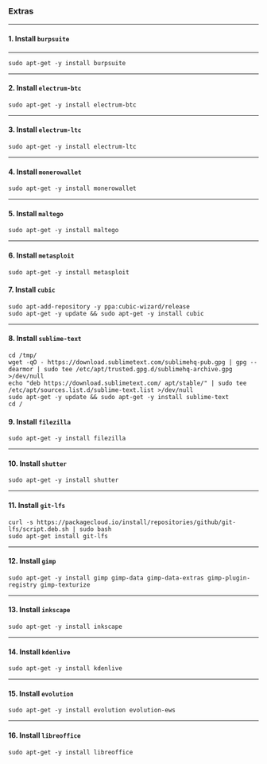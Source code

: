 ### Extras

* * *

#### 1. Install `burpsuite`

* * *

```shell
sudo apt-get -y install burpsuite
```

* * *

#### 2. Install `electrum-btc`

```shell
sudo apt-get -y install electrum-btc
```

* * *

#### 3. Install `electrum-ltc`

```shell
sudo apt-get -y install electrum-ltc
```

* * *

#### 4. Install `monerowallet`

```shell
sudo apt-get -y install monerowallet
```

* * *

#### 5. Install `maltego`

```shell
sudo apt-get -y install maltego
```

* * *

#### 6. Install `metasploit`

```shell
sudo apt-get -y install metasploit
```

#### 7. Install `cubic`

```shell
sudo apt-add-repository -y ppa:cubic-wizard/release
sudo apt-get -y update && sudo apt-get -y install cubic
```

* * *

#### 8. Install `sublime-text`

```shell
cd /tmp/
wget -qO - https://download.sublimetext.com/sublimehq-pub.gpg | gpg --dearmor | sudo tee /etc/apt/trusted.gpg.d/sublimehq-archive.gpg >/dev/null
echo "deb https://download.sublimetext.com/ apt/stable/" | sudo tee /etc/apt/sources.list.d/sublime-text.list >/dev/null
sudo apt-get -y update && sudo apt-get -y install sublime-text
cd /
```

#### 9. Install `filezilla`

```shell
sudo apt-get -y install filezilla
```

* * *

#### 10. Install `shutter`

```shell
sudo apt-get -y install shutter
```

* * *

#### 11. Install `git-lfs`

```shell
curl -s https://packagecloud.io/install/repositories/github/git-lfs/script.deb.sh | sudo bash
sudo apt-get install git-lfs
```

* * *

#### 12. Install `gimp`

```shell
sudo apt-get -y install gimp gimp-data gimp-data-extras gimp-plugin-registry gimp-texturize
```

* * *

#### 13. Install `inkscape`

```shell
sudo apt-get -y install inkscape
```

* * *

#### 14. Install `kdenlive`

```shell
sudo apt-get -y install kdenlive
```

* * *

#### 15. Install `evolution`

```shell
sudo apt-get -y install evolution evolution-ews
```

* * *

#### 16. Install `libreoffice`

```shell
sudo apt-get -y install libreoffice
```